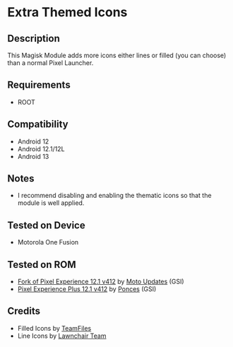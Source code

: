 # Extra Themed Icons

## Description
This Magisk Module adds more icons either lines or filled (you can choose) than a normal Pixel Launcher.

## Requirements
- ROOT

## Compatibility
- Android 12
- Android 12.1/12L
- Android 13

## Notes
- I recommend disabling and enabling the thematic icons so that the module is well applied.

## Tested on Device
- Motorola One Fusion

## Tested on ROM
- [Fork of Pixel Experience 12.1 v412](https://t.me/MotoUpdatesbr/17) by [Moto Updates](https://t.me/MotoUpdatesbr) (GSI)
- [Pixel Experience Plus 12.1 v412](https://github.com/ponces/treble_build_pe/releases/tag/v412-plus) by [Ponces](https://github.com/ponces) (GSI)

## Credits
- Filled Icons by [TeamFiles](https://t.me/modulesrepo "Modules Repository | Team Files™")
- Line Icons by [Lawnchair Team](https://github.com/LawnchairLauncher/lawnicons "Lawnchair News")
